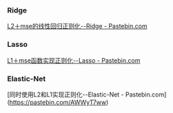 ### Ridge

[L2＋mse的线性回归正则化--Ridge - Pastebin.com](https://pastebin.com/AeBiCuRH)

### Lasso

[L1＋mse函数实现正则化--Lasso - Pastebin.com](https://pastebin.com/Bt3hzYvH)

### Elastic-Net

[同时使用L2和L1实现正则化--Elastic-Net - Pastebin.com]
(https://pastebin.com/AWWyT7ww)


<!--stackedit_data:
eyJoaXN0b3J5IjpbMTQ3ODM0MjYwMywtNzQ2MDAwNzg1LDE0MD
U3MzYzMTksLTQyODcyMzY4MV19
-->